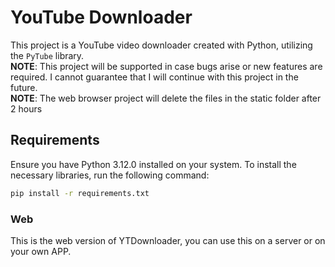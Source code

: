 # YouTube Downloader
This project is a YouTube video downloader created with Python, utilizing the `PyTube` library.  
**NOTE**: This project will be supported in case bugs arise or new features are required. I cannot guarantee that I will continue with this project in the future.  
**NOTE**: The web browser project will delete the files in the static folder after 2 hours

## Requirements
Ensure you have Python 3.12.0 installed on your system. To install the necessary libraries, run the following command:    

```bash
pip install -r requirements.txt
```  
### Web
This is the web version of YTDownloader, you can use this on a server or on your own APP.

